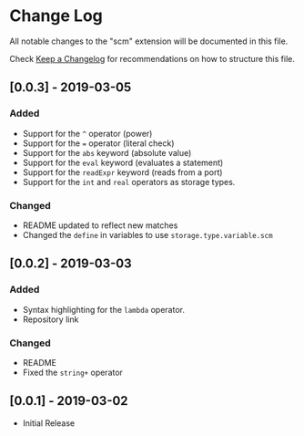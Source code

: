 # Change Log
All notable changes to the "scm" extension will be documented in this file.

Check [Keep a Changelog](http://keepachangelog.com/) for recommendations on how to structure this file.

## [0.0.3] - 2019-03-05
### Added
- Support for the `^` operator (power)
- Support for the `=` operator (literal check)
- Support for the `abs` keyword (absolute value)
- Support for the `eval` keyword (evaluates a statement)
- Support for the `readExpr` keyword (reads from a port)
- Support for the `int` and `real` operators as storage types.

### Changed
- README updated to reflect new matches
- Changed the `define` in variables to use `storage.type.variable.scm`

## [0.0.2] - 2019-03-03
### Added
- Syntax highlighting for the `lambda` operator.
- Repository link

### Changed
- README
- Fixed the `string+` operator

## [0.0.1] - 2019-03-02
- Initial Release
